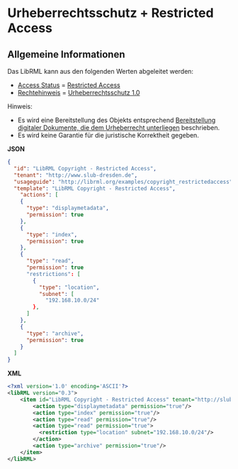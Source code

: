 # Urheberrechtsschutz + Restricted Access
## Allgemeine Informationen

Das LibRML kann aus den folgenden Werten abgeleitet werden:

- [Access Status](https://wiki.dnb.de/pages/viewpage.action?pageId=217533654) = [Restricted Access](http://purl.org/coar/access_right/c_16ec)
- [Rechtehinweis](https://wiki.dnb.de/pages/viewpage.action?pageId=217533656) = [Urheberrechtsschutz 1.0](http://rightsstatements.org/vocab/InC/1.0/)

Hinweis:
- Es wird eine Bereitstellung des Objekts entsprechend [Bereitstellung digitaler Dokumente, die dem Urheberrecht unterliegen](https://wiki.dnb.de/pages/viewpage.action?pageId=212780202) beschrieben.
- Es wird keine Garantie für die juristische Korrektheit gegeben.

**JSON**
```json
{
  "id": "LibRML Copyright - Restricted Access",
  "tenant": "http://www.slub-dresden.de",
  "usageguide": "http://librml.org/examples/copyright_restrictedaccess",
  "template": "LibRML Copyright - Restricted Access",
    "actions": [
    {
      "type": "displaymetadata",
      "permission": true
    },
    {
      "type": "index",
      "permission": true
    },
    {
      "type": "read",
      "permission": true
      "restrictions": [
        {
          "type": "location",
          "subnet": [
            "192.168.10.0/24"
        },
      ]
    },
    {
      "type": "archive",
      "permission": true
    }
  ]
}
```

**XML**
```xml
<?xml version='1.0' encoding='ASCII'?>
<libRML version="0.3">
    <item id="LibRML Copyright - Restricted Access" tenant="http://slub-dresden.de" usageguide="http://librml.org/examples/copyright_restrictedaccess"  template="LibRML Copyright - Restricted Access">
        <action type="displaymetadata" permission="true"/>
        <action type="index" permission="true"/>
        <action type="read" permission="true"/>
        <action type="read" permission="true">
          <restriction type="location" subnet="192.168.10.0/24"/>
        </action>
        <action type="archive" permission="true"/>
    </item>
</libRML>
```
